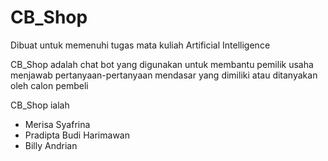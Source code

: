 # CB_Shop
Dibuat untuk memenuhi tugas mata kuliah Artificial Intelligence

CB_Shop adalah chat bot yang digunakan untuk membantu pemilik usaha menjawab pertanyaan-pertanyaan mendasar yang dimiliki atau ditanyakan oleh calon pembeli

CB_Shop ialah 
- Merisa Syafrina
- Pradipta Budi Harimawan
- Billy Andrian
